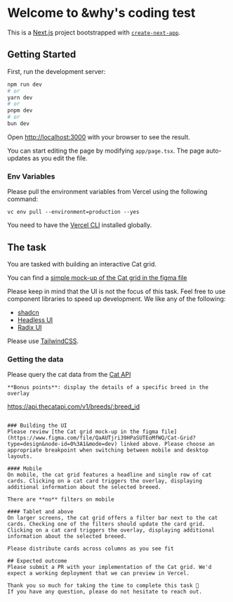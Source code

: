 # Welcome to &why's coding test

This is a [Next.js](https://nextjs.org/) project bootstrapped with [`create-next-app`](https://github.com/vercel/next.js/tree/canary/packages/create-next-app).

## Getting Started

First, run the development server:

```bash
npm run dev
# or
yarn dev
# or
pnpm dev
# or
bun dev
```

Open [http://localhost:3000](http://localhost:3000) with your browser to see the result.

You can start editing the page by modifying `app/page.tsx`. The page auto-updates as you edit the file.

### Env Variables
Please pull the environment variables from Vercel using the following command:
```
vc env pull --environment=production --yes
```
You need to have the [Vercel CLI](https://vercel.com/docs/cli) installed globally.


## The task
You are tasked with building an interactive Cat grid.

You can find a [simple mock-up of the Cat grid in the figma file](https://www.figma.com/file/QaAUTjri39HPaSUTEoMfWQ/Cat-Grid?type=design&node-id=0%3A1&mode=dev)

Please keep in mind that the UI is not the focus of this task. Feel free to use component libraries to speed up development. We like any of the following:
* [shadcn](https://ui.shadcn.com/)
* [Headless UI](https://headlessui.com/)
* [Radix UI](https://www.radix-ui.com/)

Please use [TailwindCSS](https://tailwindcss.com/).

### Getting the data
Please query the cat data from the [Cat API](https://developers.thecatapi.com)

```
**Bonus points**: display the details of a specific breed in the overlay
```
https://api.thecatapi.com/v1/breeds/:breed_id
```

### Building the UI
Please review [the Cat grid mock-up in the figma file](https://www.figma.com/file/QaAUTjri39HPaSUTEoMfWQ/Cat-Grid?type=design&node-id=0%3A1&mode=dev) linked above. Please choose an appropriate breakpoint when switching between mobile and desktop layouts.

#### Mobile
On mobile, the cat grid features a headline and single row of cat cards. Clicking on a cat card triggers the overlay, displaying additional information about the selected breeed.

There are **no** filters on mobile

#### Tablet and above
On larger screens, the cat grid offers a filter bar next to the cat cards. Checking one of the filters should update the card grid. Clicking on a cat card triggers the overlay, displaying additional information about the selected breeed.

Please distribute cards across columns as you see fit

## Expected outcome
Please submit a PR with your implementation of the Cat grid. We'd expect a working deployment that we can preview in Vercel.

Thank you so much for taking the time to complete this task 🙏
If you have any question, please do not hesitate to reach out.
